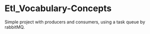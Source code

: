 # Etl_Vocabulary-Concepts
Simple project with producers and consumers, using a task queue by rabbitMQ.
